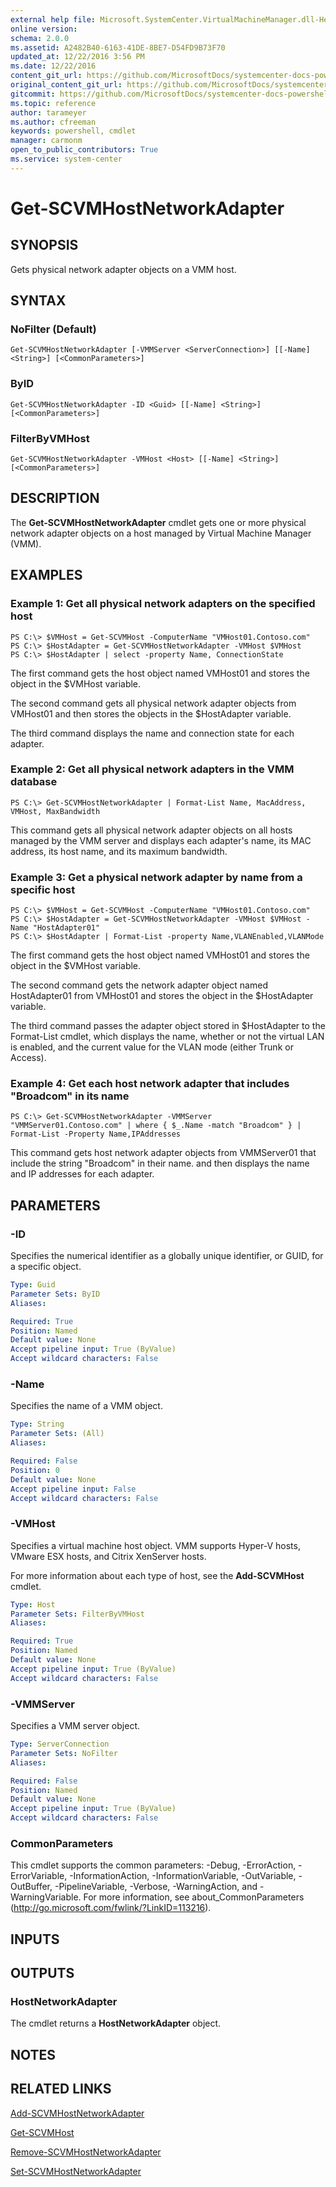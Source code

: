 ```yaml
---
external help file: Microsoft.SystemCenter.VirtualMachineManager.dll-Help.xml
online version: 
schema: 2.0.0
ms.assetid: A2482B40-6163-41DE-8BE7-D54FD9B73F70
updated_at: 12/22/2016 3:56 PM
ms.date: 12/22/2016
content_git_url: https://github.com/MicrosoftDocs/systemcenter-docs-powershell/blob/master/systemcenter-cmdlets/SystemCenter2016/VirtualMachineManager/vlatest/Get-SCVMHostNetworkAdapter.md
original_content_git_url: https://github.com/MicrosoftDocs/systemcenter-docs-powershell/blob/master/systemcenter-cmdlets/SystemCenter2016/VirtualMachineManager/vlatest/Get-SCVMHostNetworkAdapter.md
gitcommit: https://github.com/MicrosoftDocs/systemcenter-docs-powershell/blob/96e5647587661652225fbdd2c797cd4d59d542bc/systemcenter-cmdlets/SystemCenter2016/VirtualMachineManager/vlatest/Get-SCVMHostNetworkAdapter.md
ms.topic: reference
author: tarameyer
ms.author: cfreeman
keywords: powershell, cmdlet
manager: carmonm
open_to_public_contributors: True
ms.service: system-center
---
```


# Get-SCVMHostNetworkAdapter

## SYNOPSIS
Gets physical network adapter objects on a VMM host.

## SYNTAX

### NoFilter (Default)
```
Get-SCVMHostNetworkAdapter [-VMMServer <ServerConnection>] [[-Name] <String>] [<CommonParameters>]
```

### ByID
```
Get-SCVMHostNetworkAdapter -ID <Guid> [[-Name] <String>] [<CommonParameters>]
```

### FilterByVMHost
```
Get-SCVMHostNetworkAdapter -VMHost <Host> [[-Name] <String>] [<CommonParameters>]
```

## DESCRIPTION
The **Get-SCVMHostNetworkAdapter** cmdlet gets one or more physical network adapter objects on a host managed by Virtual Machine Manager (VMM).

## EXAMPLES

### Example 1: Get all physical network adapters on the specified host
```
PS C:\> $VMHost = Get-SCVMHost -ComputerName "VMHost01.Contoso.com" 
PS C:\> $HostAdapter = Get-SCVMHostNetworkAdapter -VMHost $VMHost
PS C:\> $HostAdapter | select -property Name, ConnectionState
```

The first command gets the host object named VMHost01 and stores the object in the $VMHost variable.

The second command gets all physical network adapter objects from VMHost01 and then stores the objects in the $HostAdapter variable.

The third command displays the name and connection state for each adapter.

### Example 2: Get all physical network adapters in the VMM database
```
PS C:\> Get-SCVMHostNetworkAdapter | Format-List Name, MacAddress, VMHost, MaxBandwidth
```

This command gets all physical network adapter objects on all hosts managed by the VMM server and displays each adapter's name, its MAC address, its host name, and its maximum bandwidth.

### Example 3: Get a physical network adapter by name from a specific host
```
PS C:\> $VMHost = Get-SCVMHost -ComputerName "VMHost01.Contoso.com" 
PS C:\> $HostAdapter = Get-SCVMHostNetworkAdapter -VMHost $VMHost -Name "HostAdapter01"
PS C:\> $HostAdapter | Format-List -property Name,VLANEnabled,VLANMode
```

The first command gets the host object named VMHost01 and stores the object in the $VMHost variable.

The second command gets the network adapter object named HostAdapter01 from VMHost01 and stores the object in the $HostAdapter variable.

The third command passes the adapter object stored in $HostAdapter to the Format-List cmdlet, which displays the name, whether or not the virtual LAN is enabled, and the current value for the VLAN mode (either Trunk or Access).

### Example 4: Get each host network adapter that includes "Broadcom" in its name
```
PS C:\> Get-SCVMHostNetworkAdapter -VMMServer "VMMServer01.Contoso.com" | where { $_.Name -match "Broadcom" } | Format-List -Property Name,IPAddresses
```

This command gets host network adapter objects from VMMServer01 that include the string "Broadcom" in their name.
and then displays the name and IP addresses for each adapter.

## PARAMETERS

### -ID
Specifies the numerical identifier as a globally unique identifier, or GUID, for a specific object.

```yaml
Type: Guid
Parameter Sets: ByID
Aliases: 

Required: True
Position: Named
Default value: None
Accept pipeline input: True (ByValue)
Accept wildcard characters: False
```

### -Name
Specifies the name of a VMM object.

```yaml
Type: String
Parameter Sets: (All)
Aliases: 

Required: False
Position: 0
Default value: None
Accept pipeline input: False
Accept wildcard characters: False
```

### -VMHost
Specifies a virtual machine host object.
VMM supports Hyper-V hosts, VMware ESX hosts, and Citrix XenServer hosts.

For more information about each type of host, see the **Add-SCVMHost** cmdlet.

```yaml
Type: Host
Parameter Sets: FilterByVMHost
Aliases: 

Required: True
Position: Named
Default value: None
Accept pipeline input: True (ByValue)
Accept wildcard characters: False
```

### -VMMServer
Specifies a VMM server object.

```yaml
Type: ServerConnection
Parameter Sets: NoFilter
Aliases: 

Required: False
Position: Named
Default value: None
Accept pipeline input: True (ByValue)
Accept wildcard characters: False
```

### CommonParameters
This cmdlet supports the common parameters: -Debug, -ErrorAction, -ErrorVariable, -InformationAction, -InformationVariable, -OutVariable, -OutBuffer, -PipelineVariable, -Verbose, -WarningAction, and -WarningVariable. For more information, see about_CommonParameters (http://go.microsoft.com/fwlink/?LinkID=113216).

## INPUTS

## OUTPUTS

### HostNetworkAdapter
The cmdlet returns a **HostNetworkAdapter** object.

## NOTES

## RELATED LINKS

[Add-SCVMHostNetworkAdapter](xref:SystemCenter2016/VirtualMachineManager/vlatest/Add-SCVMHostNetworkAdapter.md)

[Get-SCVMHost](xref:SystemCenter2016/VirtualMachineManager/vlatest/Get-SCVMHost.md)

[Remove-SCVMHostNetworkAdapter](xref:SystemCenter2016/VirtualMachineManager/vlatest/Remove-SCVMHostNetworkAdapter.md)

[Set-SCVMHostNetworkAdapter](xref:SystemCenter2016/VirtualMachineManager/vlatest/Set-SCVMHostNetworkAdapter.md)

